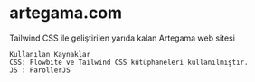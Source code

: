 # artegama.com
Tailwind CSS ile geliştirilen yarıda kalan Artegama web sitesi
~~~~~~~~~~~~
Kullanılan Kaynaklar
CSS: Flowbite ve Tailwind CSS kütüphaneleri kullanılmıştır.
JS : ParollerJS

